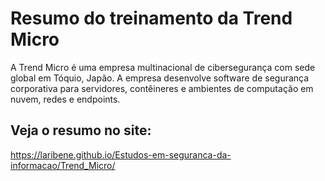 # Resumo do treinamento da Trend Micro

A Trend Micro é uma empresa multinacional de cibersegurança com sede global em Tóquio, Japão. A empresa desenvolve software de segurança corporativa para servidores, contêineres e ambientes de computação em nuvem, redes e endpoints.

## Veja o resumo no site:

https://laribene.github.io/Estudos-em-seguranca-da-informacao/Trend_Micro/
